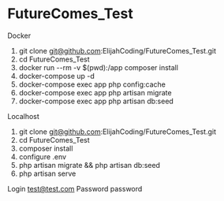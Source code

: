 # FutureComes_Test

Docker
1. git clone git@github.com:ElijahCoding/FutureComes_Test.git
2. cd FutureComes_Test
3. docker run --rm -v $(pwd):/app composer install
4. docker-compose up -d
5. docker-compose exec app php config:cache
6. docker-compose exec app php artisan migrate
7. docker-compose exec app php artisan db:seed

Localhost
1. git clone git@github.com:ElijahCoding/FutureComes_Test.git
2. cd FutureComes_Test
3. composer install
4. configure .env
5. php artisan migrate && php artisan db:seed
6. php artisan serve

Login test@test.com
Password password

